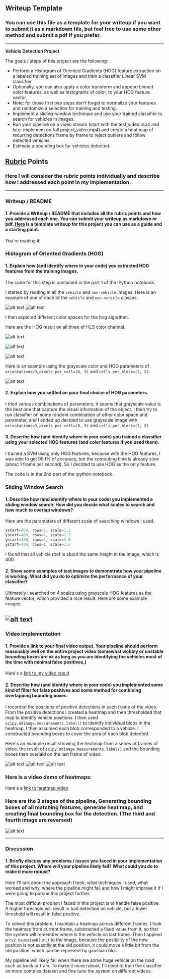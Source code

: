 ## Writeup Template
### You can use this file as a template for your writeup if you want to submit it as a markdown file, but feel free to use some other method and submit a pdf if you prefer.

---

**Vehicle Detection Project**

The goals / steps of this project are the following:

* Perform a Histogram of Oriented Gradients (HOG) feature extraction on a labeled training set of images and train a classifier Linear SVM classifier
* Optionally, you can also apply a color transform and append binned color features, as well as histograms of color, to your HOG feature vector. 
* Note: for those first two steps don't forget to normalize your features and randomize a selection for training and testing.
* Implement a sliding-window technique and use your trained classifier to search for vehicles in images.
* Run your pipeline on a video stream (start with the test_video.mp4 and later implement on full project_video.mp4) and create a heat map of recurring detections frame by frame to reject outliers and follow detected vehicles.
* Estimate a bounding box for vehicles detected.

[//]: # (Image References)
[experiment]: ./output_images/experiment.png
[hog]: ./output_images/hog.png
[pipeline]: ./output_images/pipeline.png
[result]: ./output_images/result.png
[car]: ./output_images/car.png
[notcar]: ./output_images/notcar.png
[h]: ./output_images/h.png
[l]: ./output_images/l.png
[s]: ./output_images/s.png
[box]: ./output_images/box.png
[heat0]: ./output_images/heat0.png
[heat1]: ./output_images/heat1.png
[heat2]: ./output_images/heat2.png
[image1]: ./examples/car_not_car.png
[image2]: ./examples/HOG_example.jpg
[image3]: ./examples/sliding_windows.jpg
[image4]: ./examples/sliding_window.jpg
[image5]: ./examples/bboxes_and_heat.png
[image6]: ./examples/labels_map.png
[image7]: ./examples/output_bboxes.png
[video1]: ./project_video.mp4

## [Rubric](https://review.udacity.com/#!/rubrics/513/view) Points
### Here I will consider the rubric points individually and describe how I addressed each point in my implementation.  

---
### Writeup / README

#### 1. Provide a Writeup / README that includes all the rubric points and how you addressed each one.  You can submit your writeup as markdown or pdf.  [Here](https://github.com/udacity/CarND-Vehicle-Detection/blob/master/writeup_template.md) is a template writeup for this project you can use as a guide and a starting point.  

You're reading it!

### Histogram of Oriented Gradients (HOG)

#### 1. Explain how (and identify where in your code) you extracted HOG features from the training images.

The code for this step is contained in the part 1 of the IPython notebook.

I started by reading in all the `vehicle` and `non-vehicle` images.  Here is an example of one of each of the `vehicle` and `non-vehicle` classes:

![alt text][car]
![alt text][notcar]

I then explored different color spaces for the hog algorithm.  

Here are the HOG result on all three of HLS color channel.

![alt text][h]

![alt text][l]

![alt text][s]

Here is an example using the grayscale color and HOG parameters of `orientations=9`, `pixels_per_cell=(8, 8)` and `cells_per_block=(2, 2)`:

![alt text][hog]

#### 2. Explain how you settled on your final choice of HOG parameters.

I tried various combinations of parameters, it seems that grayscale value is the best one that capture the visual information of the object. I then try to run classifier on some random combination of other color space and parameter, and I ended up decided to use grayscale image with `orientations=9`, `pixels_per_cell=(8, 8)` and `cells_per_block=(2, 2)`

#### 3. Describe how (and identify where in your code) you trained a classifier using your selected HOG features (and color features if you used them).

I trained a SVM using only HOG features, because with the HOG features, I was able to get 99.1% of accuracy, but the computing time is already slow (about 1 frame per second). So I decided to use HOG as the only feature.

The code is in the 2nd part of the ipython notebook. 

### Sliding Window Search

#### 1. Describe how (and identify where in your code) you implemented a sliding window search.  How did you decide what scales to search and how much to overlap windows?

Here are the parameters of different scale of searching windows I used.

```python
ystart=400, rows=1, scale=1.3
ystart=400, rows=1, scale=1.9
ystart=400, rows=1, scale=2.5
ystart=400, rows=1, scale=3.6
```

I found that all vehicle roof is about the same height in the image, which is 400. 

#### 2. Show some examples of test images to demonstrate how your pipeline is working.  What did you do to optimize the performance of your classifier?

Ultimately I searched on 4 scales using grayscale HOG features as the feature vector, which provided a nice result.  Here are some example images:

![alt text][box]
---

### Video Implementation

#### 1. Provide a link to your final video output.  Your pipeline should perform reasonably well on the entire project video (somewhat wobbly or unstable bounding boxes are ok as long as you are identifying the vehicles most of the time with minimal false positives.)
Here's a [link to my video result](./vehicle_detection.mp4)


#### 2. Describe how (and identify where in your code) you implemented some kind of filter for false positives and some method for combining overlapping bounding boxes.

I recorded the positions of positive detections in each frame of the video.  From the positive detections I created a heatmap and then thresholded that map to identify vehicle positions.  I then used `scipy.ndimage.measurements.label()` to identify individual blobs in the heatmap.  I then assumed each blob corresponded to a vehicle.  I constructed bounding boxes to cover the area of each blob detected.

Here's an example result showing the heatmap from a series of frames of video, the result of `scipy.ndimage.measurements.label()` and the bounding boxes then overlaid on the last frame of video:

![alt text][heat0]
![alt text][heat1]
![alt text][heat2]

### Here is a video demo of heatmaps:

Here's a [link to heatmap video](./heatmap.mp4)

### Here are the 3 stages of the pipeline, Generating bounding boxes of all matching features, generate heat map, and creating final bounding box for the detection. (The third and fourth image are reversed)

![alt text][pipeline]

---

### Discussion

#### 1. Briefly discuss any problems / issues you faced in your implementation of this project.  Where will your pipeline likely fail?  What could you do to make it more robust?

Here I'll talk about the approach I took, what techniques I used, what worked and why, where the pipeline might fail and how I might improve it if I were going to pursue this project further.  

The most difficutl problem I faced in this project is to handle false positive. A higher threshold will result in bad detection on vehicle, but a lower threshold will result in false positive.

To solved this problem, I maintain a heatmap across different frames. I took the heatmap from current frame, substracted a fixed value from it, so that the system will remember where is the vehicle on last frame. Then I applied a `cv2.GaussianBlur()` to the image, because the posibility of the new position is not exactlly at the old position, it could move a little bit from the old position, which can be represent by gaussian blur.

My pipeline will likely fail when there are some huge vehicle on the road such as truck or train. To make it more robust, I'll need to train the classifier on more complex dataset and fine tune the system on different videos.
